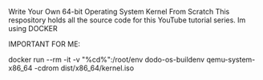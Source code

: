 Write Your Own 64-bit Operating System Kernel From Scratch
This respository holds all the source code for this YouTube tutorial series.
Im using DOCKER

IMPORTANT FOR ME:

docker run --rm -it -v "%cd%":/root/env dodo-os-buildenv
qemu-system-x86_64 -cdrom dist/x86_64/kernel.iso
